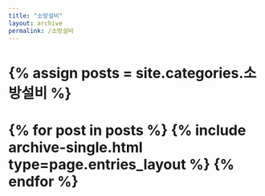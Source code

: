 ```yaml
---
title: "소방설비"
layout: archive
permalink: /소방설비
---
```



# {% assign posts = site.categories.소방설비 %}
# {% for post in posts %} {% include archive-single.html type=page.entries_layout %} {% endfor %}
